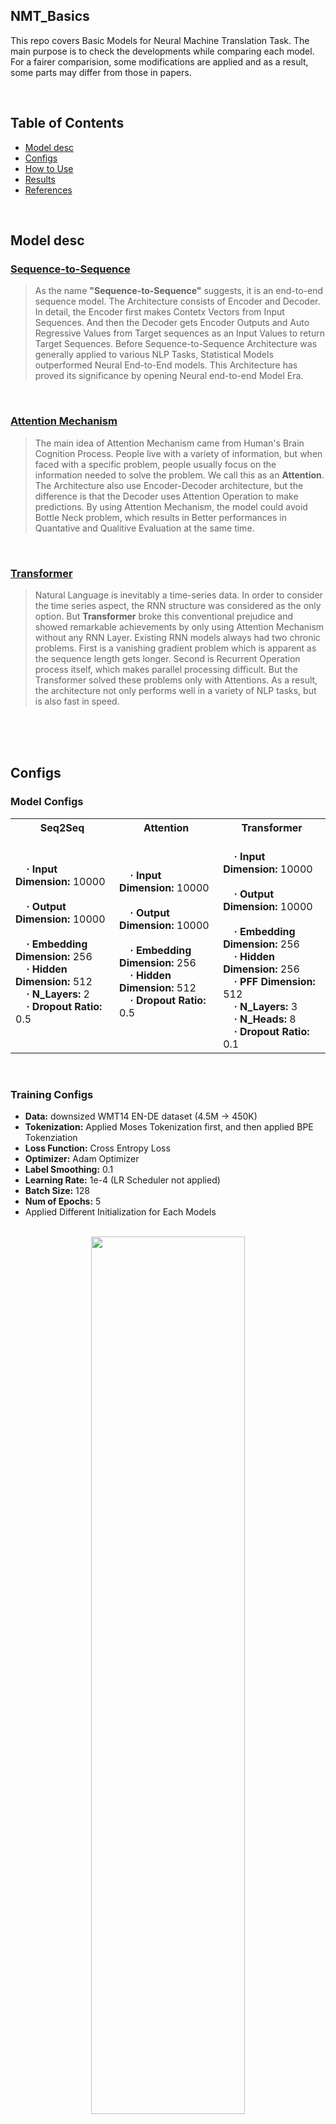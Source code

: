 ## NMT_Basics
This repo covers Basic Models for Neural Machine Translation Task.
The main purpose is to check the developments while comparing each model.
For a fairer comparision, some modifications are applied and as a result, some parts may differ from those in papers.

<br>

## Table of Contents
  * [Model desc](#model-desc)
  * [Configs](#configs)
  * [How to Use](#how-to-use)
  * [Results](#results)
  * [References](#references)

<br>


## Model desc

### [Sequence-to-Sequence](https://arxiv.org/abs/1409.3215)
> As the name **"Sequence-to-Sequence"** suggests, it is an end-to-end sequence model.
The Architecture consists of Encoder and Decoder. In detail, the Encoder first makes Contetx Vectors from Input Sequences. 
And then the Decoder gets Encoder Outputs and Auto Regressive Values from Target sequences as an Input Values to return Target Sequences.
Before Sequence-to-Sequence Architecture was generally applied to various NLP Tasks, Statistical Models outperformed Neural End-to-End models.
This Architecture has proved its significance by opening Neural end-to-end Model Era.

<br>

### [Attention Mechanism](https://arxiv.org/abs/1409.0473)
> The main idea of Attention Mechanism came from Human's Brain Cognition Process.
People live with a variety of information, but when faced with a specific problem, people usually focus on the information needed to solve the problem. We call this as an **Attention**.
The Architecture also use Encoder-Decoder architecture, but the difference is that the Decoder uses Attention Operation to make predictions.
By using Attention Mechanism, the model could avoid Bottle Neck problem, which results in Better performances in Quantative and Qualitive Evaluation at the same time.

<br>


### [Transformer](https://arxiv.org/abs/1706.03762)
> Natural Language is inevitably a time-series data. In order to consider the time series aspect, the RNN structure was considered as the only option.
But **Transformer** broke this conventional prejudice and showed remarkable achievements by only using Attention Mechanism without any RNN Layer.
Existing RNN models always had two chronic problems. First is a vanishing gradient problem which is apparent as the sequence length gets longer. Second is Recurrent Operation process itself, which makes parallel processing difficult.
But the Transformer solved these problems only with Attentions. As a result, the architecture not only performs well in a variety of NLP tasks, but is also fast in speed.

<br>


<br>
<br>

## Configs
### Model Configs

<table>
  <tr>
    <th>Seq2Seq</th>
    <th>Attention</th>
    <th>Transformer</th>
  </tr>
  <tr>
    <td>
      <strong>&nbsp; &nbsp; &centerdot; Input Dimension:</strong> 10000 &nbsp; &nbsp;<br> 
      <strong>&nbsp; &nbsp; &centerdot; Output Dimension:</strong> 10000 &nbsp; &nbsp;<br> 
      <strong>&nbsp; &nbsp; &centerdot; Embedding Dimension:</strong> 256 &nbsp; &nbsp;<br> 
      <strong>&nbsp; &nbsp; &centerdot; Hidden Dimension:</strong> 512 &nbsp; &nbsp;<br> 
      <strong>&nbsp; &nbsp; &centerdot; N_Layers:</strong> 2 &nbsp; &nbsp;<br> 
      <strong>&nbsp; &nbsp; &centerdot; Dropout Ratio:</strong> 0.5 &nbsp; &nbsp;
    </td>
    <td>
      <strong>&nbsp; &nbsp; &centerdot; Input Dimension:</strong> 10000 &nbsp; &nbsp;<br> 
      <strong>&nbsp; &nbsp; &centerdot; Output Dimension:</strong> 10000 &nbsp; &nbsp;<br> 
      <strong>&nbsp; &nbsp; &centerdot; Embedding Dimension:</strong> 256 &nbsp; &nbsp;<br> 
      <strong>&nbsp; &nbsp; &centerdot; Hidden Dimension:</strong> 512 &nbsp; &nbsp;<br> 
      <strong>&nbsp; &nbsp; &centerdot; Dropout Ratio:</strong> 0.5 &nbsp; &nbsp;
    </td>
    <td>
      <br>
      <strong>&nbsp; &nbsp; &centerdot; Input Dimension:</strong> 10000 &nbsp; &nbsp;<br> 
      <strong>&nbsp; &nbsp; &centerdot; Output Dimension:</strong> 10000 &nbsp; &nbsp;<br> 
      <strong>&nbsp; &nbsp; &centerdot; Embedding Dimension:</strong> 256 &nbsp; &nbsp;<br> 
      <strong>&nbsp; &nbsp; &centerdot; Hidden Dimension:</strong> 256 &nbsp; &nbsp;<br> 
      <strong>&nbsp; &nbsp; &centerdot; PFF Dimension:</strong> 512 &nbsp; &nbsp;<br> 
      <strong>&nbsp; &nbsp; &centerdot; N_Layers:</strong> 3 &nbsp; &nbsp;<br> 
      <strong>&nbsp; &nbsp; &centerdot; N_Heads:</strong> 8 &nbsp; &nbsp;<br> 
      <strong>&nbsp; &nbsp; &centerdot; Dropout Ratio:</strong> 0.1 &nbsp; &nbsp;
      <br>
    </td>
  </tr>
</table>

<br>

### Training Configs

* **Data:** downsized WMT14 EN-DE dataset (4.5M -> 450K)
* **Tokenization:** Applied Moses Tokenization first, and then applied BPE Tokenziation
* **Loss Function:** Cross Entropy Loss
* **Optimizer:** Adam Optimizer
* **Label Smoothing:** 0.1
* **Learning Rate:** 1e-4 (LR Scheduler not applied)
* **Batch Size:** 128
* **Num of Epochs:** 5
* Applied Different Initialization for Each Models

<br>

<center>
  <img src="https://user-images.githubusercontent.com/71929682/168110116-374d3ac9-48d6-41e3-a2ce-d216f2e76422.png" width="70%" height="60%">
</center>


<br>
<br>

## How to Use
**First clone git repo in your env**
```
git clone https://github.com/moon23k/NMT_Basic
```

<br>

**Download and Process Dataset by the code below**
```
cd NMT_Basic
bash prepare_data.sh
```

<br>

**Train models with "train.py" file (scheduler is optional)**
```
python3 train.py -model ['seq2seq', 'attention', 'transformer'] -scheduler ['constant', 'noam', 'cosine_annealing_warm', 'exponential', 'step']
```

<br>

**Test trained models with "test.py" file**
```
python3 test.py -model ['seq2seq', 'attention', 'transformer']
```

<br>

**Test with user input sentence via trained models**
```
python3 inference.py -model ['seq2seq', 'attention', 'transformer']
```


<br>
<br>


## Results

**Loss**

<br>

**PPL**

<br>

**BLEU**

<br>
<br>

## References
* Sequence to Sequence Learning with Neural Networks
* Neural Machine Translation by Jointly Learning to Align and Translate
* Attention is all you need
